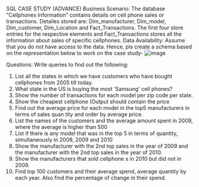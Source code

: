 SQL CASE STUDY (ADVANCE)
Business Scenario:
The database “Cellphones Information” contains details on cell phone sales or transactions.
Detailes stored are: Dim_manufacturer, Dim_model, Dim_customer, Dim_Location and Fact_Transactions.
The first four store entries for the respective elements and Fact_Transactions stores all the information about sales of specific cellphones.
Data Availability:
Assume that you do not have access to the data. Hence, pls create a schema based on the representation below to work on the case study-
![image](https://github.com/pawan-saini01/SQL-data-analysis-projects/assets/147503092/f0b5fb0a-84cd-4a46-ae43-9e569df8422d)


Questions:
Write queries to find out the following:
1. List all the states in which we have customers who have bought cellphones
from 2005 till today.
2. What state in the US is buying
the most 'Samsung' cell phones?
3. Show the number of transactions for each model per zip code per state.
4. Show the cheapest cellphone
(Output should contain the price
5. Find out the average price for each model in the top5 manufacturers in
terms of sales quan
tity and order by average price.
6. List the names of the customers and the average amount spent in 2009,
where the average is higher than 500
7. List if there is any model that was in the top 5 in terms of quantity,
simultaneously in 2008, 2009 and 2010
8. Show the manufacturer with the 2nd top sales in the year of 2009 and the
manufacturer with the 2nd top sales in the year of 2010.
9. Show the manufacturers that sold cellphone
s in 2010 but did not in 2009.
10. Find top 100 customers and their average spend, average quantity by each
year. Also find the percentage of change in their spend.
